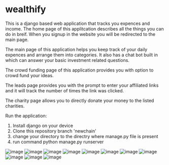# wealthify
This is a django based web application that tracks you expences and income.
The home page of this applitcation describes all the things you can do in breif. When you signup in the website you will be redirected to the main page.

The main page of this application helps you keep track of your daily expences and arrange them into categories. It also has a chat bot built in which can answer your basic investment related questions.

The crowd funding page of this application provides you with option to crowd fund your ideas.

The leads page provides you with the prompt to enter your affiliated links and it will track the number of times the link was clicked.

The charity page allows you to directly donate your money to the listed charities.

Run the application:
1) Install django on your device
2) Clone this repository branch 'newchain'
3) change your directory to the directry where manage.py file is present
4) run command python manage.py runserver

![image](https://github.com/Ayush02004/wealthify/assets/122443505/27f3e44b-8fe7-45a3-9d5a-e7fdc00b25ea)
![image](https://github.com/Ayush02004/wealthify/assets/122443505/5a9c9620-5e15-4e03-b8d5-9bcca4a4eaaa)
![image](https://github.com/Ayush02004/wealthify/assets/122443505/c0402447-97af-43e1-8c95-c132feb2532e)
![image](https://github.com/Ayush02004/wealthify/assets/122443505/3e6c96f3-3cce-4252-b759-0033b36f39d1)
![image](https://github.com/Ayush02004/wealthify/assets/122443505/1090683c-083b-42a3-ae16-ec7126705e12)
![image](https://github.com/Ayush02004/wealthify/assets/122443505/5d95c246-a749-4129-bc1c-dacb3fb9e7f9)
![image](https://github.com/Ayush02004/wealthify/assets/122443505/cbecd4f6-cb7b-4944-8e25-e205866d9dc5)
![image](https://github.com/Ayush02004/wealthify/assets/122443505/cbecd4f6-cb7b-4944-8e25-e205866d9dc5)
![image](https://github.com/Ayush02004/wealthify/assets/122443505/cbecd4f6-cb7b-4944-8e25-e205866d9dc5)
![image](https://github.com/Ayush02004/wealthify/assets/122443505/2297e5aa-1cac-4fc0-8048-2667c59fec8f)
![image](https://github.com/Ayush02004/wealthify/assets/122443505/931269ec-a9b5-4a99-91f4-83b7fe007349)
